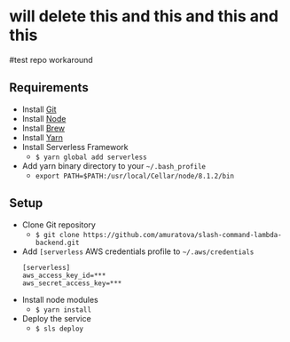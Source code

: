 # will delete this and this and this and this

#test repo workaround

## Requirements

- Install [Git](https://git-scm.com/book/en/v2/Getting-Started-Installing-Git)
- Install [Node](https://nodejs.org/en/download/package-manager/)
- Install [Brew](https://brew.sh/)
- Install [Yarn](https://yarnpkg.com/en/docs/install)
- Install Serverless Framework
  - `$ yarn global add serverless`
- Add yarn binary directory to your `~/.bash_profile`
  - `export PATH=$PATH:/usr/local/Cellar/node/8.1.2/bin` 

## Setup
- Clone Git repository
  - `$ git clone https://github.com/amuratova/slash-command-lambda-backend.git`
- Add `[serverless` AWS credentials profile to `~/.aws/credentials`
    ```
    [serverless]
    aws_access_key_id=***
    aws_secret_access_key=***
    ```
- Install node modules
  - `$ yarn install`
- Deploy the service
  - `$ sls deploy`

